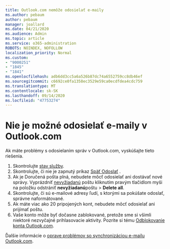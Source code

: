 ```yaml
---
title: Outlook.com nemôže odosielať e-maily
ms.author: pebaum
author: pebaum
manager: joallard
ms.date: 04/21/2020
ms.audience: Admin
ms.topic: article
ms.service: o365-administration
ROBOTS: NOINDEX, NOFOLLOW
localization_priority: Normal
ms.custom:
- "9000251"
- "1845"
- "1841"
ms.openlocfilehash: adb6dd3cc5a6a526b87dc74a6552759cc8db46ef
ms.sourcegitcommit: c6692ce0fa1358ec3529e59ca0ecdfdea4cdc759
ms.translationtype: MT
ms.contentlocale: sk-SK
ms.lasthandoff: 09/14/2020
ms.locfileid: "47753274"
---
```

# <a name="unable-to-send-email-in-outlookcom"></a>Nie je možné odosielať e-maily v Outlook.com

Ak máte problémy s odosielaním správ v Outlook.com, vyskúšajte tieto riešenia.

1. Skontrolujte [stav služby](https://go.microsoft.com/fwlink/p/?linkid=837482). 
2. Skontrolujte, či nie je zapnutý príkaz [Späť Odoslať](https://outlook.live.com/mail/options/mail/messageContent/undoSend) .
3. Ak je Doručená pošta plná, nebudete môcť odosielať ani dostávať nové správy. Vyprázdniť [nevyžiadanú](https://outlook.live.com/mail/junkemail) poštu kliknutím pravým tlačidlom myši na položku odstrániť **nevyžiadanú**poštu  >  **Delete all**.
4. Skontrolujte, či sú e-mailové adresy ľudí, s ktorými sa pokúšate odoslať, správne naformátované.
5. Ak máte viac ako 20 pripojených kont, nebudete môcť odosielať ani prijímať poštu.
6. Vaše konto môže byť dočasne zablokované, pretože sme si všimli niektoré nezvyčajné prihlasovacie aktivity. Pozrite si tému [Odblokovanie konta Outlook.com](https://support.office.com/article/f4ad2701-d166-4d8b-8a6a-9af2a1f8a4c4).

Ďalšie informácie o [oprave problémov so synchronizáciou e-mailu Outlook.com](https://support.office.com/article/d39e3341-8d79-4bf1-b3c7-ded602233642).